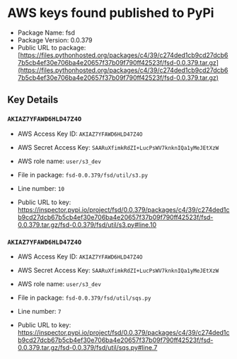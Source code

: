 # AWS keys found published to PyPi

* Package Name: fsd
* Package Version: 0.0.379
* Public URL to package: [https://files.pythonhosted.org/packages/c4/39/c274ded1cb9cd27dcb67b5cb4ef30e706ba4e20657f37b09f790ff42523f/fsd-0.0.379.tar.gz](https://files.pythonhosted.org/packages/c4/39/c274ded1cb9cd27dcb67b5cb4ef30e706ba4e20657f37b09f790ff42523f/fsd-0.0.379.tar.gz)

## Key Details

### `AKIAZ7YFAWD6HLD47Z4O`

* AWS Access Key ID: `AKIAZ7YFAWD6HLD47Z4O`
* AWS Secret Access Key: `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` 
* AWS role name: `user/s3_dev`
* File in package: `fsd-0.0.379/fsd/util/s3.py`
* Line number: `10`

* Public URL to key: https://inspector.pypi.io/project/fsd/0.0.379/packages/c4/39/c274ded1cb9cd27dcb67b5cb4ef30e706ba4e20657f37b09f790ff42523f/fsd-0.0.379.tar.gz/fsd-0.0.379/fsd/util/s3.py#line.10



### `AKIAZ7YFAWD6HLD47Z4O`

* AWS Access Key ID: `AKIAZ7YFAWD6HLD47Z4O`
* AWS Secret Access Key: `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` 
* AWS role name: `user/s3_dev`
* File in package: `fsd-0.0.379/fsd/util/sqs.py`
* Line number: `7`

* Public URL to key: https://inspector.pypi.io/project/fsd/0.0.379/packages/c4/39/c274ded1cb9cd27dcb67b5cb4ef30e706ba4e20657f37b09f790ff42523f/fsd-0.0.379.tar.gz/fsd-0.0.379/fsd/util/sqs.py#line.7


